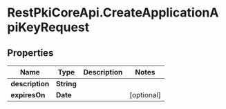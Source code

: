 # RestPkiCoreApi.CreateApplicationApiKeyRequest

## Properties
Name | Type | Description | Notes
------------ | ------------- | ------------- | -------------
**description** | **String** |  | 
**expiresOn** | **Date** |  | [optional] 
